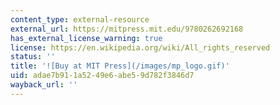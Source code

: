 ```yaml
---
content_type: external-resource
external_url: https://mitpress.mit.edu/9780262692168
has_external_license_warning: true
license: https://en.wikipedia.org/wiki/All_rights_reserved
status: ''
title: '![Buy at MIT Press](/images/mp_logo.gif)'
uid: adae7b91-1a52-49e6-abe5-9d782f3846d7
wayback_url: ''
---
```

